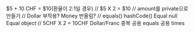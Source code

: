 $5 + 10 CHF = $10(환율이 2:1일 경우)
// $5 X 2 = $10
// amount를 private으로 만들기
// Dollar 부작용?
Money 반올림?
// equals()
hashCode()
Equal null
Equal object
// 5CHF X 2 = 10CHF
Dollar/Franc 중복
공용 equals
공용 times
